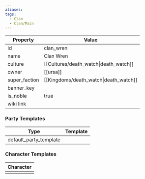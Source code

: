 ```yaml
---
aliases: 
tags:
  - Clan
  - Clan/Main
---
```


| Property      | Value                                 |
| ------------- | ------------------------------------- |
| id            | clan_wren                             |
| name          | Clan Wren                             |
| culture       | [[Cultures/death_watch\|death_watch]] |
| owner         | [[ursa]]                              |
| super_faction | [[Kingdoms/death_watch\|death_watch]] |
| banner_key    |                                       |
| is_noble      | true                                  |
| wiki link     |                                       |

### Party Templates
| Type                   | Template |
| ---------------------- | -------- |
| default_party_template |          |

### Character Templates
| Character |
| :-------: |
|           |